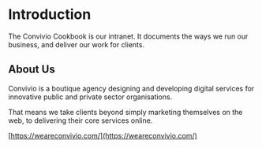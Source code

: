 # Introduction

The Convivio Cookbook is our intranet. It documents the ways we run our business, and deliver our work for clients.

## About Us

Convivio is a boutique agency designing and developing digital services for innovative public and private sector organisations.

That means we take clients beyond simply marketing themselves on the web, to delivering their core services online.

[https://weareconvivio.com/](https://weareconvivio.com/)

